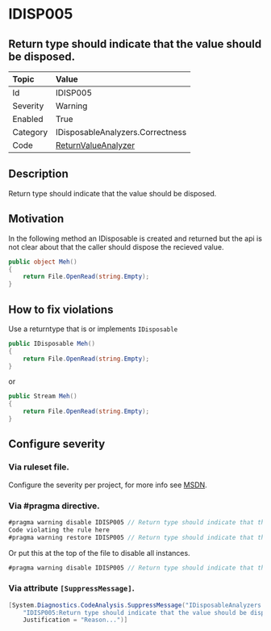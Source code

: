 # IDISP005
## Return type should indicate that the value should be disposed.

| Topic    | Value
| :--      | :--
| Id       | IDISP005
| Severity | Warning
| Enabled  | True
| Category | IDisposableAnalyzers.Correctness
| Code     | [ReturnValueAnalyzer](https://github.com/DotNetAnalyzers/IDisposableAnalyzers/blob/master/IDisposableAnalyzers/Analyzers/ReturnValueAnalyzer.cs)

## Description

Return type should indicate that the value should be disposed.

## Motivation

In the following method an IDisposable is created and returned but the api is not clear about that the caller should dispose the recieved value.

```C#
public object Meh()
{
    return File.OpenRead(string.Empty);
}
```

## How to fix violations

Use a returntype that is or implements `IDisposable`

```C#
public IDisposable Meh()
{
    return File.OpenRead(string.Empty);
}
```

or 

```C#
public Stream Meh()
{
    return File.OpenRead(string.Empty);
}
```
<!-- start generated config severity -->
## Configure severity

### Via ruleset file.

Configure the severity per project, for more info see [MSDN](https://msdn.microsoft.com/en-us/library/dd264949.aspx).

### Via #pragma directive.
```C#
#pragma warning disable IDISP005 // Return type should indicate that the value should be disposed.
Code violating the rule here
#pragma warning restore IDISP005 // Return type should indicate that the value should be disposed.
```

Or put this at the top of the file to disable all instances.
```C#
#pragma warning disable IDISP005 // Return type should indicate that the value should be disposed.
```

### Via attribute `[SuppressMessage]`.

```C#
[System.Diagnostics.CodeAnalysis.SuppressMessage("IDisposableAnalyzers.Correctness", 
    "IDISP005:Return type should indicate that the value should be disposed.", 
    Justification = "Reason...")]
```
<!-- end generated config severity -->